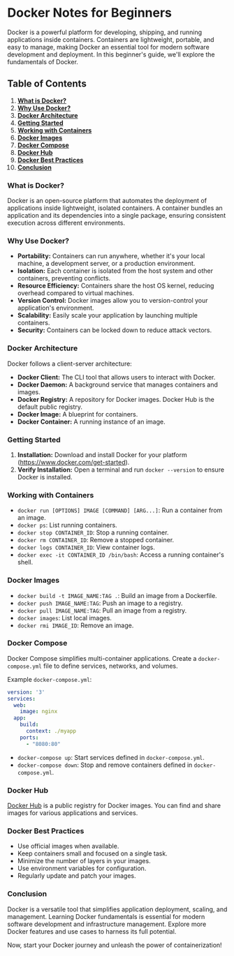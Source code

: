 # Docker Notes for Beginners

Docker is a powerful platform for developing, shipping, and running applications inside containers. Containers are lightweight, portable, and easy to manage, making Docker an essential tool for modern software development and deployment. In this beginner's guide, we'll explore the fundamentals of Docker.
## Table of Contents
1. [**What is Docker?**](#what-is-docker)
2. [**Why Use Docker?**](#why-use-docker)
3. [**Docker Architecture**](#docker-architecture)
4. [**Getting Started**](#getting-started)
5. [**Working with Containers**](#working-with-containers)
6. [**Docker Images**](#docker-images)
7. [**Docker Compose**](#docker-compose)
8. [**Docker Hub**](#docker-hub)
9. [**Docker Best Practices**](#docker-best-practices)
10. [**Conclusion**](#conclusion)

### What is Docker?
Docker is an open-source platform that automates the deployment of applications inside lightweight, isolated containers. A container bundles an application and its dependencies into a single package, ensuring consistent execution across different environments.

### Why Use Docker?
- **Portability:** Containers can run anywhere, whether it's your local machine, a development server, or a production environment.
- **Isolation:** Each container is isolated from the host system and other containers, preventing conflicts.
- **Resource Efficiency:** Containers share the host OS kernel, reducing overhead compared to virtual machines.
- **Version Control:** Docker images allow you to version-control your application's environment.
- **Scalability:** Easily scale your application by launching multiple containers.
- **Security:** Containers can be locked down to reduce attack vectors.

### Docker Architecture
Docker follows a client-server architecture:
- **Docker Client:** The CLI tool that allows users to interact with Docker.
- **Docker Daemon:** A background service that manages containers and images.
- **Docker Registry:** A repository for Docker images. Docker Hub is the default public registry.
- **Docker Image:** A blueprint for containers.
- **Docker Container:** A running instance of an image.

### Getting Started
1. **Installation:** Download and install Docker for your platform (https://www.docker.com/get-started).
2. **Verify Installation:** Open a terminal and run `docker --version` to ensure Docker is installed.

### Working with Containers
- `docker run [OPTIONS] IMAGE [COMMAND] [ARG...]`: Run a container from an image.
- `docker ps`: List running containers.
- `docker stop CONTAINER_ID`: Stop a running container.
- `docker rm CONTAINER_ID`: Remove a stopped container.
- `docker logs CONTAINER_ID`: View container logs.
- `docker exec -it CONTAINER_ID /bin/bash`: Access a running container's shell.

### Docker Images
- `docker build -t IMAGE_NAME:TAG .`: Build an image from a Dockerfile.
- `docker push IMAGE_NAME:TAG`: Push an image to a registry.
- `docker pull IMAGE_NAME:TAG`: Pull an image from a registry.
- `docker images`: List local images.
- `docker rmi IMAGE_ID`: Remove an image.

### Docker Compose
Docker Compose simplifies multi-container applications. Create a `docker-compose.yml` file to define services, networks, and volumes.

Example `docker-compose.yml`:
```yaml
version: '3'
services:
  web:
    image: nginx
  app:
    build:
      context: ./myapp
    ports:
      - "8080:80"
```

- `docker-compose up`: Start services defined in `docker-compose.yml`.
- `docker-compose down`: Stop and remove containers defined in `docker-compose.yml`.

### Docker Hub
[Docker Hub](https://hub.docker.com/) is a public registry for Docker images. You can find and share images for various applications and services. 

### Docker Best Practices
- Use official images when available.
- Keep containers small and focused on a single task.
- Minimize the number of layers in your images.
- Use environment variables for configuration.
- Regularly update and patch your images.

### Conclusion
Docker is a versatile tool that simplifies application deployment, scaling, and management. Learning Docker fundamentals is essential for modern software development and infrastructure management. Explore more Docker features and use cases to harness its full potential.

Now, start your Docker journey and unleash the power of containerization!